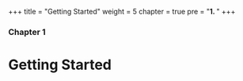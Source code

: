 +++
title = "Getting Started"
weight = 5
chapter = true
pre = "<b>1. </b>"
+++

### Chapter 1

# Getting Started